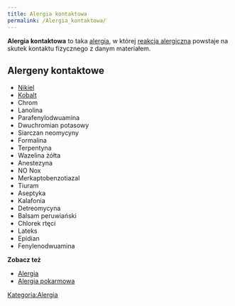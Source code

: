```yaml
---
title: Alergia kontaktowa
permalink: /Alergia_kontaktowa/
---
```


**Alergia kontaktowa** to taka [alergia](/Alergia "wikilink"), w której [reakcja alergiczna](/Reakcja_alergiczna "wikilink") powstaje na skutek kontaktu fizycznego z danym materiałem.

Alergeny kontaktowe
-------------------

-   [Nikiel](/Nikiel "wikilink")
-   [Kobalt](/Kobalt "wikilink")
-   Chrom
-   Lanolina
-   Parafenylodwuamina
-   Dwuchromian potasowy
-   Siarczan neomycyny
-   Formalina
-   Terpentyna
-   Wazelina żółta
-   Anestezyna
-   NO Nox
-   Merkaptobenzotiazal
-   Tiuram
-   Aseptyka
-   Kalafonia
-   Detreomycyna
-   Balsam peruwiański
-   Chlorek rtęci
-   Lateks
-   Epidian
-   Fenylenodwuamina

**Zobacz też**

-   [Alergia](/Alergia "wikilink")
-   [Alergia pokarmowa](/Alergia_pokarmowa "wikilink")

[Kategoria:Alergia](/Kategoria:Alergia "wikilink")